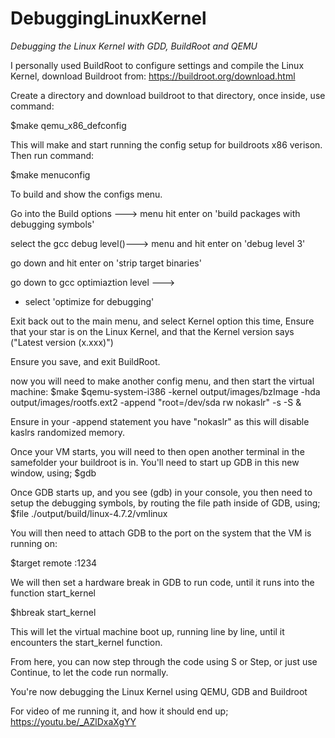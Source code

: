 # DebuggingLinuxKernel

*Debugging the Linux Kernel with GDD, BuildRoot and QEMU*


I personally used BuildRoot to configure settings and compile the Linux Kernel, download Buildroot from:
https://buildroot.org/download.html

Create a directory and download buildroot to that directory, once inside, use command:
 
$make qemu_x86_defconfig

This will make and start running the config setup for buildroots x86 verison. 
Then run command:

$make menuconfig

To build and show the configs menu.

Go into the Build options ---> menu
hit enter on 'build packages with debugging symbols'

select the gcc debug level()---> menu
and hit enter on 'debug level 3'

go down and hit enter on 'strip target binaries'

go down to gcc optimiaztion level --->
- select 'optimize for debugging'

Exit back out to the main menu, and select Kernel option this time,
Ensure that your star is on the Linux Kernel, and that the Kernel version says ("Latest version (x.xxx)")


Ensure you save, and exit BuildRoot.

now you will need to make another config menu, and then start the virtual machine:
$make
$qemu-system-i386 -kernel output/images/bzImage -hda output/images/rootfs.ext2 -append "root=/dev/sda rw nokaslr" -s -S &

Ensure in your -append statement you have "nokaslr" as this will disable kaslrs randomized memory. 

Once your VM starts, you will need to then open another terminal in the samefolder your buildroot is in. 
You'll need to start up GDB in this new window, using;
$gdb

Once GDB starts up, and you see (gdb) in your console, you then need to setup the debugging symbols, by routing the file path inside of GDB, using;
$file ./output/build/linux-4.7.2/vmlinux

You will then need to attach GDB to the port on the system that the VM is running on:

$target remote :1234

We will then set a hardware break in GDB to run code, until it runs into the function start_kernel

$hbreak start_kernel

This will let the virtual machine boot up, running line by line, until it encounters the start_kernel function. 

From here, you can now step through the code using S or Step, or just use Continue, to let the code run normally.

You're now debugging the Linux Kernel using QEMU, GDB and Buildroot


For video of me running it, and how it should end up;
https://youtu.be/_AZlDxaXgYY
